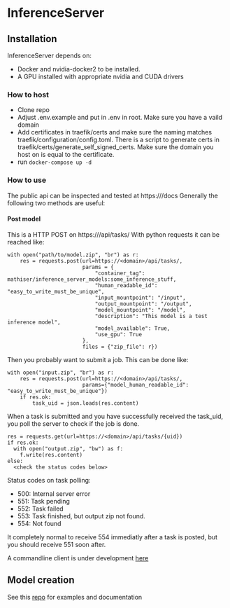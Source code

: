 # InferenceServer

## Installation
InferenceServer depends on:
- Docker and nvidia-docker2 to be installed.
- A GPU installed with appropriate nvidia and CUDA drivers

### How to host
- Clone repo
- Adjust .env.example and put in .env in root. Make sure you have a vaild domain
- Add certificates in traefik/certs and make sure the naming matches traefik/configuration/config.toml. There is a script to generate certs in traefik/certs/generate_self_signed_certs. Make sure the domain you host on is equal to the certificate.
- run `docker-compose up -d`

### How to use
The public api can be inspected and tested at https://<domain>/docs
Generally the following two methods are useful:
#### Post model
This is a HTTP POST on https://<domain>/api/tasks/
With python requests it can be reached like:
```
with open("path/to/model.zip", "br") as r:
    res = requests.post(url=https://<domain>/api/tasks/,  
                        params = {  
                            "container_tag": mathiser/inference_server_models:some_inference_stuff,  
                            "human_readable_id": "easy_to_write_must_be_unique",
                            "input_mountpoint": "/input",  
                            "output_mountpoint": "/output",  
                            "model_mountpoint": "/model",  
                            "description": "This model is a test inference model",  
                            "model_available": True,  
                            "use_gpu": True  
                        },  
                        files = {"zip_file": r})  
```
Then you probably want to submit a job. This can be done like:
```
with open("input.zip", "br") as r:
    res = requests.post(url=https://<domain>/api/tasks/,
                        params={"model_human_readable_id": "easy_to_write_must_be_unique"})
    if res.ok:
        task_uid = json.loads(res.content)
```

When a task is submitted and you have successfully received the task_uid, you poll the server to check if the job is done.
```
res = requests.get(url=https://<domain>/api/tasks/{uid})
if res.ok:
  with open("output.zip", "bw") as f:
    f.write(res.content)
else:
  <check the status codes below>
```

Status codes on task polling:
- 500: Internal server error
- 551: Task pending
- 552: Task failed
- 553: Task finished, but output zip not found.
- 554: Not found


It completely normal to receive 554 immediatly after a task is posted, but you should receive 551 soon after.

A commandline client is under development [here](https://github.com/mathiser/inference_server_client)
## Model creation
See this [repo](https://github.com/mathiser/inference_server_models) for examples and documentation
